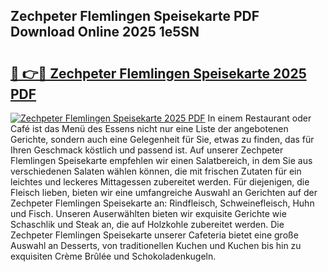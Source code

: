 ## Zechpeter Flemlingen Speisekarte PDF Download Online 2025 1e5SN

# <h2><a href="http://gc5e06j.nevu.top/?p=Zechpeter+Flemlingen+Speisekarte">🔗 👉🔴 Zechpeter Flemlingen Speisekarte 2025 PDF</a></h2>

[![Zechpeter Flemlingen Speisekarte 2025 PDF](https://i.imgur.com/dBaPXMq.png)](http://gc5e06j.nevu.top/?p=Zechpeter+Flemlingen+Speisekarte)
In einem Restaurant oder Café ist das Menü des Essens nicht nur eine Liste der angebotenen Gerichte, sondern auch eine Gelegenheit für Sie, etwas zu finden, das für Ihren Geschmack köstlich und passend ist. Auf unserer Zechpeter Flemlingen Speisekarte empfehlen wir einen Salatbereich, in dem Sie aus verschiedenen Salaten wählen können, die mit frischen Zutaten für ein leichtes und leckeres Mittagessen zubereitet werden. Für diejenigen, die Fleisch lieben, bieten wir eine umfangreiche Auswahl an Gerichten auf der Zechpeter Flemlingen Speisekarte an: Rindfleisch, Schweinefleisch, Huhn und Fisch. Unseren Auserwählten bieten wir exquisite Gerichte wie Schaschlik und Steak an, die auf Holzkohle zubereitet werden. Die Zechpeter Flemlingen Speisekarte unserer Cafeteria bietet eine große Auswahl an Desserts, von traditionellen Kuchen und Kuchen bis hin zu exquisiten Crème Brûlée und Schokoladenkugeln.
